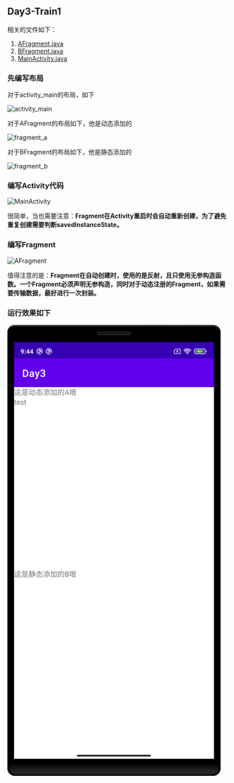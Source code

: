 ## Day3-Train1

相关的文件如下：
1. [AFragment.java](https://partner-gitlab.mioffice.cn/nj-trainingcollege/miclassroom240819/androidgroup4/tanzhehao/homework/-/blob/main/day3/app/src/main/java/fan/akua/day3/fragments/AFragment.java)
2. [BFragment.java](https://partner-gitlab.mioffice.cn/nj-trainingcollege/miclassroom240819/androidgroup4/tanzhehao/homework/-/blob/main/day3/app/src/main/java/fan/akua/day3/fragments/BFragment.java)
3. [MainActivity.java](https://partner-gitlab.mioffice.cn/nj-trainingcollege/miclassroom240819/androidgroup4/tanzhehao/homework/-/blob/main/day3/app/src/main/java/fan/akua/day3/activities/MainActivity.java)

### 先编写布局

对于activity_main的布局，如下

![activity_main](vx_images/70857482066520.png)

对于AFragment的布局如下，他是动态添加的

![fragment_a](vx_images/308394262664864.png)

对于BFragment的布局如下，他是静态添加的

![fragment_b](vx_images/575585258204217.png)

### 编写Activity代码

![MainActivity](vx_images/326647425366013.png)

很简单，当也需要注意：**Fragment在Activity重启时会自动重新创建，为了避免重复创建需要判断savedInstanceState。**

### 编写Fragment

![AFragment](vx_images/465574878298974.png)

值得注意的是：**Fragment在自动创建时，使用的是反射，且只使用无参构造函数。一个Fragment必须声明无参构造，同时对于动态注册的Fragment，如果需要传输数据，最好进行一次封装。**

### 运行效果如下

![运行](vx_images/Screenshot_20240821_094456.png)
